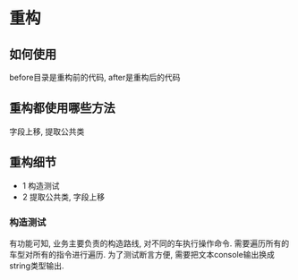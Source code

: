 # 重构

## 如何使用

before目录是重构前的代码, after是重构后的代码

## 重构都使用哪些方法

字段上移, 提取公共类

## 重构细节

- 1 构造测试
- 2 提取公共类, 字段上移

### 构造测试

有功能可知, 业务主要负责的构造路线, 对不同的车执行操作命令. 需要遍历所有的车型对所有的指令进行遍历.
为了测试断言方便, 需要把文本console输出换成string类型输出.
